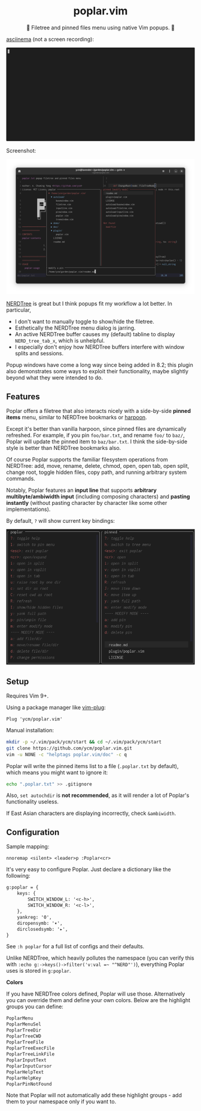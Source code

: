 <h1 align="center">poplar.vim</h1>

<p align="center">🌳 Filetree and pinned files menu using native Vim popups. 📌</p>

[asciinema](https://asciinema.org) (not a screen recording):

![demogif](https://github.com/ycm/poplar.vim/blob/master/demo/demo.gif)

Screenshot:

![demopng](https://github.com/ycm/poplar.vim/blob/master/demo/demo.png)

[NERDTree](https://github.com/preservim/nerdtree) is great but I think popups fit my workflow a lot better. In particular,

- I don't want to manually toggle to show/hide the filetree.
- Esthetically the NERDTree menu dialog is jarring.
- An active NERDTree buffer causes my (default) tabline to display `NERD_tree_tab_x`, which is unhelpful.
- I especially don't enjoy how NERDTree buffers interfere with window splits and sessions.

Popup windows have come a long way since being added in 8.2; this plugin also demonstrates some ways to exploit their functionality, maybe slightly beyond what they were intended to do.

## Features

Poplar offers a filetree that also interacts nicely with a side-by-side **pinned items** menu, similar to NERDTree bookmarks or [harpoon](https://github.com/ThePrimeagen/harpoon/).

Except it's better than vanilla harpoon, since pinned files are dynamically refreshed. For example, if you pin `foo/bar.txt`, and rename `foo/` to `baz/`, Poplar will update the pinned item to `baz/bar.txt`. I think the side-by-side style is better than NERDTree bookmarks also.

Of course Poplar supports the familiar filesystem operations from NERDTree: add, move, rename, delete, chmod, open, open tab, open split, change root, toggle hidden files, copy path, and running arbitrary system commands.

Notably, Poplar features an **input line** that supports **arbitrary multibyte/ambiwidth input** (including composing characters) and **pasting instantly** (without pasting character by character like some other implementations).

By default, `?` will show current key bindings:

![demohelppng](https://github.com/ycm/poplar.vim/blob/master/demo/demo-help.png)

## Setup

Requires Vim 9+.

Using a package manager like [vim-plug](https://github.com/junegunn/vim-plug):
```
Plug 'ycm/poplar.vim'
```

Manual installation:

```sh
mkdir -p ~/.vim/pack/ycm/start && cd ~/.vim/pack/ycm/start
git clone https://github.com/ycm/poplar.vim.git
vim -u NONE -c "helptags poplar.vim/doc" -c q
```

Poplar will write the pinned items list to a file (`.poplar.txt` by default), which means you might want to ignore it:

```sh
echo ".poplar.txt" >> .gitignore
```

Also, `set autochdir` is **not recommended**, as it will render a lot of Poplar's functionality useless.

If East Asian characters are displaying incorrectly, check `&ambiwidth`.

## Configuration

Sample mapping:
```
nnoremap <silent> <leader>p :Poplar<cr>
```

It's very easy to configure Poplar. Just declare a dictionary like the following:

```
g:poplar = {
    keys: {
        SWITCH_WINDOW_L: '<c-h>',
        SWITCH_WINDOW_R: '<c-l>',
    },
    yankreg: '0',
    diropensymb: '▾',
    dirclosedsymb: '▸',
}
```
See `:h poplar` for a full list of configs and their defaults.

Unlike NERDTree, which heavily pollutes the namespace (you can verify this with `:echo g:->keys()->filter('v:val =~ "^NERD"')`), everything Poplar uses is stored in `g:poplar`.

**Colors**

If you have NERDTree colors defined, Poplar will use those. Alternatively you can override them and define your own colors. Below are the highlight groups you can define:

```
PoplarMenu
PoplarMenuSel
PoplarTreeDir
PoplarTreeCWD
PoplarTreeFile
PoplarTreeExecFile
PoplarTreeLinkFile
PoplarInputText
PoplarInputCursor
PoplarHelpText
PoplarHelpKey
PoplarPinNotFound
```

Note that Poplar will not automatically add these highlight groups - add them to your namespace only if you want to.
